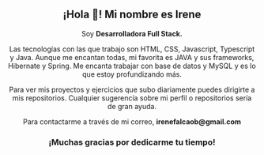 <p>
   <h2 align="center">¡Hola 👋! Mi nombre es Irene </h2>
</p>

<p align="center">Soy <strong>Desarrolladora Full Stack.</strong>
   
<p align="center"> Las tecnologías con las que trabajo son HTML, CSS, Javascript, Typescript y Java. Aunque me encantan todas, mi favorita es JAVA y sus frameworks, Hibernate y Spring. Me encanta trabajar con base de datos y MySQL y es lo que estoy profundizando más.</p>

<p align="center"> Para ver mis proyectos y ejercicios que subo diariamente puedes dirigirte a mis repositorios. Cualquier sugerencía sobre mi perfil o repositorios sería de gran ayuda.<p>

<p align="center"> Para contactarme a través de mi correo, <strong>irenefalcaob@gmail.com<p>

<p>
   <h3 align="center"> ¡Muchas gracias por dedicarme tu tiempo!</h3>
</p>


